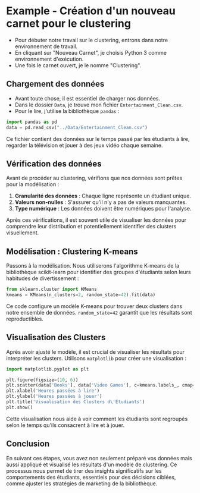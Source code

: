 # Example - Création d'un nouveau carnet pour le clustering

- Pour débuter notre travail sur le clustering, entrons dans notre environnement de travail.
- En cliquant sur "Nouveau Carnet", je choisis Python 3 comme environnement d'exécution.
- Une fois le carnet ouvert, je le nomme "Clustering". 

## Chargement des données

- Avant toute chose, il est essentiel de charger nos données. 
- Dans le dossier `Data`, je trouve mon fichier `Entertainment_Clean.csv`. 
- Pour le lire, j'utilise la bibliothèque `pandas` :

```python
import pandas as pd
data = pd.read_csv("../Data/Entertainment_Clean.csv")
```

Ce fichier contient des données sur le temps passé par les étudiants à lire, regarder la télévision et jouer à des jeux vidéo chaque semaine.

## Vérification des données

Avant de procéder au clustering, vérifions que nos données sont prêtes pour la modélisation :

1. **Granularité des données** : Chaque ligne représente un étudiant unique.
2. **Valeurs non-nulles** : S'assurer qu'il n'y a pas de valeurs manquantes.
3. **Type numérique** : Les données doivent être numériques pour l'analyse.

Après ces vérifications, il est souvent utile de visualiser les données pour comprendre leur distribution et potentiellement identifier des clusters visuellement.

## Modélisation : Clustering K-means

Passons à la modélisation. Nous utiliserons l'algorithme K-means de la bibliothèque scikit-learn pour identifier des groupes d'étudiants selon leurs habitudes de divertissement :

```python
from sklearn.cluster import KMeans
kmeans = KMeans(n_clusters=2, random_state=42).fit(data)
```

Ce code configure un modèle K-means pour trouver deux clusters dans notre ensemble de données. `random_state=42` garantit que les résultats sont reproductibles.

## Visualisation des Clusters

Après avoir ajusté le modèle, il est crucial de visualiser les résultats pour interpréter les clusters. Utilisons `matplotlib` pour créer une visualisation :

```python
import matplotlib.pyplot as plt

plt.figure(figsize=(10, 6))
plt.scatter(data['Books'], data['Video Games'], c=kmeans.labels_, cmap='viridis')
plt.xlabel('Heures passées à lire')
plt.ylabel('Heures passées à jouer')
plt.title('Visualisation des Clusters d\'Étudiants')
plt.show()
```

Cette visualisation nous aide à voir comment les étudiants sont regroupés selon le temps qu'ils consacrent à lire et à jouer.

## Conclusion

En suivant ces étapes, vous avez non seulement préparé vos données mais aussi appliqué et visualisé les résultats d'un modèle de clustering. Ce processus nous permet de tirer des insights significatifs sur les comportements des étudiants, essentiels pour des décisions ciblées, comme ajuster les stratégies de marketing de la bibliothèque.
